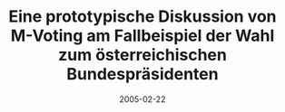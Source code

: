 ---
abstract: ''
authors:
- Peter Leitner
- Barbara Ondrisek
- Thomas Grechenig
date: '2005-02-22'
featured: false
links:
- name: Publik
  url: https://publik.tuwien.ac.at/showentry.php?ID=139697&lang=2
publication: 'Talk: IRIS, Salzburg, Austria; 02-22-2005 - 02-26-2005; in: "IRIS 2005.
  Effizienz von e-Loesungen in Staat und Gesellschaft. Aktuelle Fragen der Rechtsinformatik",
  E. Schweighofer, D. Liebwald, S. Augeneder, T. Menzel (ed.); Richard Borberg Verlag,
  (2005), ISBN: 3-415-03615-4; 290 - 297'
publication_types:
- '1'
publishDate: '2005-02-22'
title: Eine prototypische Diskussion von M-Voting am Fallbeispiel der Wahl zum österreichischen
  Bundespräsidenten
url_pdf: ''
---